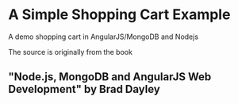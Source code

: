 # A Simple Shopping Cart Example
A demo shopping cart in AngularJS/MongoDB and Nodejs

The source is originally from the book 
## "Node.js, MongoDB and AngularJS Web Development" by Brad Dayley

